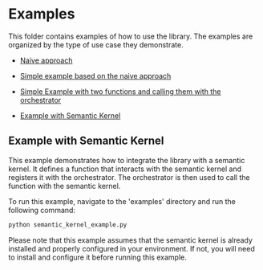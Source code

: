 # Examples

This folder contains examples of how to use the library.
The examples are organized by the type of use case they demonstrate.

- [Naive approach](./1_naive_approach.ipynb)
- [Simple example based on the naive approach](./simple_example.py)
- [Simple Example with two functions and calling them with the orchestrator](./example_with_two_functions.py)

- [Example with Semantic Kernel](./semantic_kernel_example.py)

## Example with Semantic Kernel

This example demonstrates how to integrate the library with a semantic kernel. It defines a function that interacts with the semantic kernel and registers it with the orchestrator. The orchestrator is then used to call the function with the semantic kernel.

To run this example, navigate to the 'examples' directory and run the following command:

```bash
python semantic_kernel_example.py
```

Please note that this example assumes that the semantic kernel is already installed and properly configured in your environment. If not, you will need to install and configure it before running this example.
